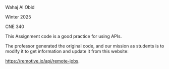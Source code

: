 Wahaj Al Obid

Winter 2025

CNE 340

This Assignment code is a good practice for using APIs. 

The professor generated the original code, and our mission as students is to modify it to get information and update it from this website:

https://remotive.io/api/remote-jobs.

